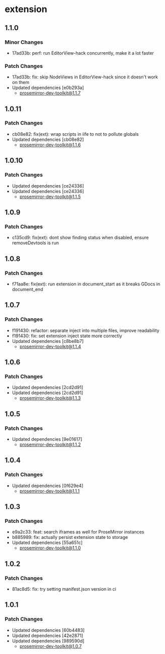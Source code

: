 # extension

## 1.1.0

### Minor Changes

- 17ad33b: perf: run EditorView-hack concurrently, make it a lot faster

### Patch Changes

- 17ad33b: fix: skip NodeViews in EditorView-hack since it doesn't work on them
- Updated dependencies [e0b293a]
  - prosemirror-dev-toolkit@1.1.7

## 1.0.11

### Patch Changes

- cb08e82: fix(ext): wrap scripts in iife to not to pollute globals
- Updated dependencies [cb08e82]
  - prosemirror-dev-toolkit@1.1.6

## 1.0.10

### Patch Changes

- Updated dependencies [ce24336]
- Updated dependencies [ce24336]
  - prosemirror-dev-toolkit@1.1.5

## 1.0.9

### Patch Changes

- c135cd9: fix(ext): dont show finding status when disabled, ensure removeDevtools is run

## 1.0.8

### Patch Changes

- f71aa8e: fix(ext): run extension in document_start as it breaks GDocs in document_end

## 1.0.7

### Patch Changes

- f191430: refactor: separate inject into multiple files, improve readability
- f191430: fix: set extension inject state more correctly
- Updated dependencies [c8be8b7]
  - prosemirror-dev-toolkit@1.1.4

## 1.0.6

### Patch Changes

- Updated dependencies [2cd2d91]
- Updated dependencies [2cd2d91]
  - prosemirror-dev-toolkit@1.1.3

## 1.0.5

### Patch Changes

- Updated dependencies [9e01617]
  - prosemirror-dev-toolkit@1.1.2

## 1.0.4

### Patch Changes

- Updated dependencies [0f629e4]
  - prosemirror-dev-toolkit@1.1.1

## 1.0.3

### Patch Changes

- e9a2c33: feat: search iframes as well for ProseMirror instances
- b885989: fix: actually persist extension state to storage
- Updated dependencies [55a651c]
  - prosemirror-dev-toolkit@1.1.0

## 1.0.2

### Patch Changes

- 81ac8d5: fix: try setting manifest.json version in ci

## 1.0.1

### Patch Changes

- Updated dependencies [60b4483]
- Updated dependencies [42e2871]
- Updated dependencies [989590d]
  - prosemirror-dev-toolkit@1.0.7
